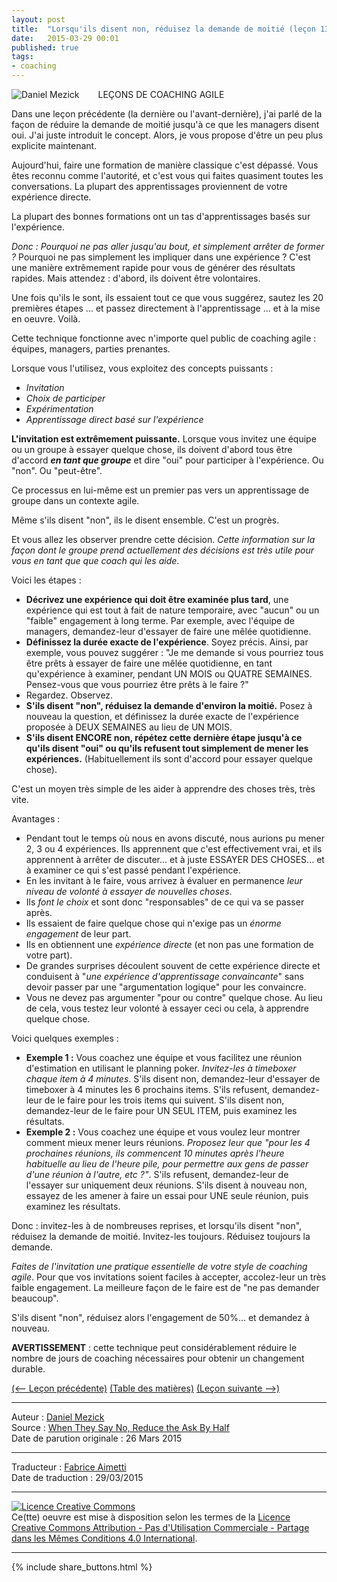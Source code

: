 ```yaml
---
layout: post
title:  "Lorsqu'ils disent non, réduisez la demande de moitié (leçon 13)"
date:   2015-03-29 00:01
published: true
tags:
- coaching
---
```


<div align="left" style="float:left; padding-right:30px" >
  <img title="Daniel Mezick" src="{{ site.url }}assets/daniel_mezick/daniel-mezick-004.png" />
</div>
LEÇONS DE COACHING AGILE

Dans une leçon précédente (la dernière ou l'avant-dernière), j'ai parlé de la façon de réduire la demande de moitié jusqu'à ce que les managers disent oui. J'ai juste introduit le concept. Alors, je vous propose d'être un peu plus explicite maintenant.

Aujourd'hui, faire une formation de manière classique c'est dépassé. Vous êtes reconnu comme l'autorité, et c'est vous qui faites quasiment toutes les conversations. La plupart des apprentissages proviennent de votre expérience directe.

La plupart des bonnes formations ont un tas d'apprentissages basés sur l'expérience.

_Donc : Pourquoi ne pas aller jusqu'au bout, et simplement arrêter de former ?_ Pourquoi ne pas simplement les impliquer dans une expérience ? C'est une manière extrêmement rapide pour vous de générer des résultats rapides. Mais attendez : d'abord, ils doivent être volontaires.

Une fois qu'ils le sont, ils essaient tout ce que vous suggérez, sautez les 20 premières étapes ... et passez directement à l'apprentissage ... et à la mise en oeuvre. Voilà.

Cette technique fonctionne avec n'importe quel public de coaching agile : équipes, managers, parties prenantes.

Lorsque vous l'utilisez, vous exploitez des concepts puissants :

* _Invitation_
* _Choix de participer_
* _Expérimentation_
* _Apprentissage direct basé sur l'expérience_


**L'invitation est extrêmement puissante.** Lorsque vous invitez une équipe ou un groupe à essayer quelque chose, ils doivent d'abord tous être d'accord _**en tant que groupe**_ et dire "oui" pour participer à l'expérience. Ou "non". Ou "peut-être".

Ce processus en lui-même est un premier pas vers un apprentissage de groupe dans un contexte agile.

Même s'ils disent "non", ils le disent ensemble. C'est un progrès.

Et vous allez les observer prendre cette décision. _Cette information sur la façon dont le groupe prend actuellement des décisions est très utile pour vous en tant que que coach qui les aide_.

Voici les étapes :

* **Décrivez une expérience qui doit être examinée plus tard**, une expérience qui est tout à fait de nature temporaire, avec "aucun" ou un "faible" engagement à long terme. Par exemple, avec l'équipe de managers, demandez-leur d'essayer de faire une mêlée quotidienne.
* **Définissez la durée exacte de l'expérience**. Soyez précis. Ainsi, par exemple, vous pouvez suggérer : "Je me demande si vous pourriez tous être prêts à essayer de faire une mêlée quotidienne, en tant qu'expérience à examiner, pendant UN MOIS ou QUATRE SEMAINES. Pensez-vous que vous pourriez être prêts à le faire ?"
* Regardez. Observez.
* **S'ils disent "non", réduisez la demande d'environ la moitié.** Posez à nouveau la question, et définissez la durée exacte de l'expérience proposée à DEUX SEMAINES au lieu de UN MOIS.
* **S'ils disent ENCORE non, répétez cette dernière étape jusqu'à ce qu'ils disent "oui" ou qu'ils refusent tout simplement de mener les expériences.** (Habituellement ils sont d'accord pour essayer quelque chose).


C'est un moyen très simple de les aider à apprendre des choses très, très vite.

Avantages :

* Pendant tout le temps où nous en avons discuté, nous aurions pu mener 2, 3 ou 4 expériences. Ils apprennent que c'est effectivement vrai, et ils apprennent à arrêter de discuter... et à juste ESSAYER DES CHOSES... et à examiner ce qui s'est passé pendant l'expérience.
* En les invitant à le faire, vous arrivez à évaluer en permanence _leur niveau de volonté à essayer de nouvelles choses_.
* Ils _font le choix_ et sont donc "responsables" de ce qui va se passer après.
* Ils essaient de faire quelque chose qui n'exige pas un _énorme engagement_ de leur part.
* Ils en obtiennent une _expérience directe_ (et non pas une formation de votre part).
* De grandes surprises découlent souvent de cette expérience directe et conduisent à "_une expérience d'apprentissage convaincante_" sans devoir passer par une "argumentation logique" pour les convaincre.
* Vous ne devez pas argumenter "pour ou contre" quelque chose. Au lieu de cela, vous testez leur volonté à essayer ceci ou cela, à apprendre quelque chose.

Voici quelques exemples :

* **Exemple 1 :** Vous coachez une équipe et vous facilitez une réunion d'estimation en utilisant le planning poker. _Invitez-les à timeboxer chaque item à 4 minutes_. S'ils disent non, demandez-leur d'essayer de timeboxer à 4 minutes les 6 prochains items. S'ils refusent, demandez-leur de le faire pour les trois items qui suivent. S'ils disent non, demandez-leur de le faire pour UN SEUL ITEM, puis examinez les résultats.
* **Exemple 2 :** Vous coachez une équipe et vous voulez leur montrer comment mieux mener leurs réunions. _Proposez leur que "pour les 4 prochaines réunions, ils commencent 10 minutes après l'heure habituelle au lieu de l'heure pile, pour permettre aux gens de passer d'une réunion à l'autre, etc ?"_. S'ils refusent, demandez-leur de l'essayer sur uniquement deux réunions. S'ils disent à nouveau non, essayez de les amener à faire un essai pour UNE seule réunion, puis examinez les résultats.


Donc : invitez-les à de nombreuses reprises, et lorsqu'ils disent "non", réduisez la demande de moitié. Invitez-les toujours. Réduisez toujours la demande.

_Faites de l'invitation une pratique essentielle de votre style de coaching agile_. Pour que vos invitations soient faciles à accepter, accolez-leur un très faible engagement. La meilleure façon de le faire est de "ne pas demander beaucoup".

S'ils disent "non", réduisez alors l'engagement de 50%... et demandez à nouveau.

**AVERTISSEMENT** : cette technique peut considérablement réduire le nombre de jours de coaching nécessaires pour obtenir un changement durable.

[(<-- Leçon précédente)](http://www.les-traducteurs-agiles.org/2015/03/21/je-veux-ecrire-l-histoire-lecon-12.html) [(Table des matières)](http://www.les-traducteurs-agiles.org/2015/02/15/lecons-de-coaching.html) [(Leçon suivante -->)](http://www.les-traducteurs-agiles.org/2017/05/03/l-engagement-est-tout-lecon-14.html)  

---
Auteur : [Daniel Mezick](https://twitter.com/danielmezick)  
Source : [When They Say No, Reduce the Ask By Half](http://newtechusa.net/agile/when-they-say-no-reduce-the-ask-by-half/)  
Date de parution originale : 26 Mars 2015  

---
Traducteur : [Fabrice Aimetti](http://www.fabrice-aimetti.fr/)  
Date de traduction : 29/03/2015  

---

<a rel="license" href="http://creativecommons.org/licenses/by-nc-sa/4.0/"><img alt="Licence Creative Commons" style="border-width:0" src="http://i.creativecommons.org/l/by-nc-sa/4.0/88x31.png" /></a><br />Ce(tte) oeuvre est mise à disposition selon les termes de la <a rel="license" href="http://creativecommons.org/licenses/by-nc-sa/4.0/">Licence Creative Commons Attribution - Pas d'Utilisation Commerciale - Partage dans les Mêmes Conditions 4.0 International</a>.

---

{% include share_buttons.html %}

